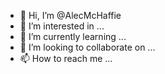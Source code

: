 - 👋 Hi, I’m @AlecMcHaffie
- 👀 I’m interested in ...
- 🌱 I’m currently learning ...
- 💞️ I’m looking to collaborate on ...
- 📫 How to reach me ...

<!---
AlecMcHaffie/AlecMcHaffie is a ✨ special ✨ repository because its `README.md` (this file) appears on your GitHub profile.
You can click the Preview link to take a look at your changes.
--->

